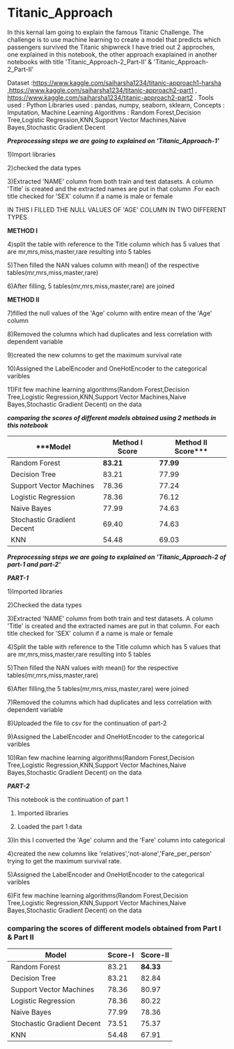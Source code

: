 # Titanic_Approach
In this kernal Iam going to explain the famous Titanic Challenge. The challenge is to use machine learning to create a model that predicts which passengers survived the Titanic shipwreck I have tried out 2 approches, one explained in this notebook, the other approach exaplained in another notebooks with title 'Titanic_Approach-2_Part-II' &amp; 'Titanic_Approach-2_Part-II'

Dataset :https://www.kaggle.com/saiharsha1234/titanic-approach1-harsha ,https://www.kaggle.com/saiharsha1234/titanic-approach2-part1 , https://www.kaggle.com/saiharsha1234/titanic-approach2-part2 . Tools used : Python Libraries used : pandas, numpy, seaborn, sklearn, Concepts : Imputation, Machine Learning Algorithms : Random Forest,Decision Tree,Logistic Regression,KNN,Support Vector Machines,Naive Bayes,Stochastic Gradient Decent

***Preprocessing steps we are going to explained on 'Titanic_Approach-1'***

1)Import libraries

2)checked the data types

3)Extracted 'NAME' column from both train and test datasets. A column 'Title' is created and the extracted names are put in that column .For each title checked for 'SEX' column if a name is male or female

IN THIS I FILLED THE NULL VALUES OF 'AGE' COLUMN IN TWO DIFFERENT TYPES

**METHOD I**

4)split the table with reference to the Title column which has 5 values that are mr,mrs,miss,master,rare resulting into 5 tables

5)Then filled the NAN values column with mean() of the respective tables(mr,mrs,miss,master,rare)

6)After filling, 5 tables(mr,mrs,miss,master,rare) are joined

**METHOD II**

7)filled the null values of the 'Age' column with entire mean of the 'Age' column

8)Removed the columns which had duplicates and less correlation with dependent variable

9)created the new columns to get the maximum survival rate

10)Assigned the LabelEncoder and OneHotEncoder to the categorical varibles

11)Fit few machine learning algorithms(Random Forest,Decision Tree,Logistic Regression,KNN,Support Vector Machines,Naive Bayes,Stochastic Gradient Decent) on the data

***comparing the scores of different models obtained using 2 methods in this notebook***

|  ***Model	               | Method I Score	   |    Method II Score*** |
|--------------------------|-------------------|-----------------------|
|Random Forest	            | **83.21**    	    |       **77.99**       |
|Decision Tree	            |   83.21	          |         77.99         |
|Support Vector Machines	  |   78.36	          |         77.24         |
|Logistic Regression	      |   78.36	          |         76.12         |
|Naive Bayes	              |   77.99	          |         74.63         |
|Stochastic Gradient Decent|	  69.40	          |         74.63         |
|KNN	                      |   54.48	          |         69.03         |




***Preprocessing steps we are going to explained on 'Titanic_Approach-2 of part-1 and part-2'***

   ***PART-1***
   
1)Imported libraries

2)Checked the data types

3)Extracted 'NAME' column from both train and test datasets. A column 'Title' is created and the extracted names are put in that column. For each title checked for 'SEX' column if a name is male or female

4)Split the table with reference to the Title column which has 5 values that are mr,mrs,miss,master,rare resulting into 5 tables

5)Then filled the NAN values with mean() for the respective tables(mr,mrs,miss,master,rare)

6)After filling,the 5 tables(mr,mrs,miss,master,rare) were joined

7)Removed the columns which had duplicates and less correlation with dependent variable

8)Uploaded the file to csv for the continuation of part-2

9)Assigned the LabelEncoder and OneHotEncoder to the categorical varibles

10)Ran few machine learning algorithms(Random Forest,Decision Tree,Logistic Regression,KNN,Support Vector Machines,Naive Bayes,Stochastic Gradient Decent) on the data


 ***PART-2***
   
  This notebook is the continuation of part 1

1) Imported libraries

2) Loaded the part 1 data

3)In this I converted the 'Age' column and the 'Fare' column into categorical

4)created the new columns like 'relatives','not-alone','Fare_per_person' trying to get the maximum survival rate.

5)Assigned the LabelEncoder and OneHotEncoder to the categorical varibles

6)Fit few machine learning algorithms(Random Forest,Decision Tree,Logistic Regression,KNN,Support Vector Machines,Naive Bayes,Stochastic Gradient Decent) on the data



### comparing the scores of different models obtained from Part I & Part II
| Model                       | Score-I | Score-II |
| --------------------------- | ------- | -------- |
| Random Forest               |  83.21  | **84.33**|
| Decision Tree               |  83.21  |   82.84  |
| Support Vector Machines     |  78.36  |   80.97  |
| Logistic Regression         |  78.36  |   80.22  |
| Naive Bayes                 |  77.99  |   78.36  |
| Stochastic Gradient Decent  |  73.51  |   75.37  |
| KNN                         |  54.48  |   67.91  |
